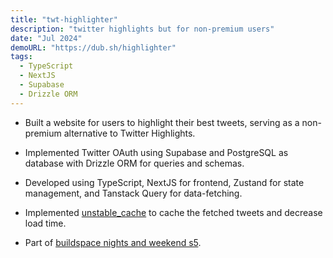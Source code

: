 ```yaml
---
title: "twt-highlighter"
description: "twitter highlights but for non-premium users"
date: "Jul 2024"
demoURL: "https://dub.sh/highlighter"
tags:
  - TypeScript
  - NextJS
  - Supabase
  - Drizzle ORM
---
```


- Built a website for users to highlight their best tweets, serving as a non-premium alternative to Twitter Highlights.

- Implemented Twitter OAuth using Supabase and PostgreSQL as database with Drizzle ORM for queries and schemas.

- Developed using TypeScript, NextJS for frontend, Zustand for state management, and Tanstack Query for data-fetching.

- Implemented [unstable_cache](https://nextjs.org/docs/app/api-reference/functions/unstable_cache) to cache the fetched tweets and decrease load time.

- Part of [buildspace nights and weekend s5](https://x.com/byt3h3ad/status/1804826499448803507).
